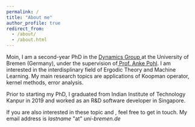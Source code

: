 ```yaml
---
permalink: /
title: "About me"
author_profile: true
redirect_from: 
  - /about/
  - /about.html
---
```


Moin, I am a second-year PhD in the <a href= "https://www.uni-bremen.de/dynamical-systems"> Dynamics Group </a> at the University of Bremen (Germany), under the supervision of<a href= "https://user.math.uni-bremen.de/apohl/"> Prof. Anke Pohl</a>. I am interested in the interdisplinary field of Ergodic Theory and Machine Learning. My main research topics are applications of Koopman operator, kernel methods, error analysis. 

Prior to starting my PhD, I graduated from Indian Institute of Technology Kanpur in 2019 and worked as an R&D software developer in Singapore. 

If you are also interested in these topic and , feel free to get in touch. My email address is *lastname* "at" *uni-bremen.de*
